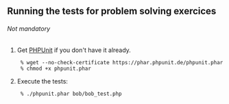 
## Running the tests for problem solving exercices 
###### Not mandatory


1. Get [PHPUnit] if you don't have it already.

        % wget --no-check-certificate https://phar.phpunit.de/phpunit.phar
        % chmod +x phpunit.phar

2. Execute the tests:

        % ./phpunit.phar bob/bob_test.php

[PHPUnit]: http://phpunit.de

